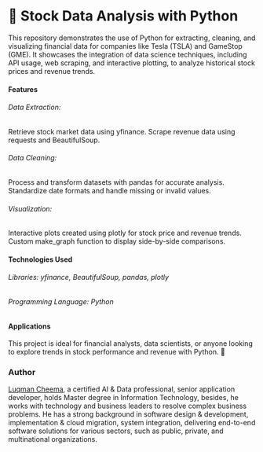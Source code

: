 # 🚀 Stock Data Analysis with Python

This repository demonstrates the use of Python for extracting, cleaning, and visualizing financial data for companies like Tesla (TSLA) and GameStop (GME). It showcases the integration of data science techniques, including API usage, web scraping, and interactive plotting, to analyze historical stock prices and revenue trends.

#### Features

###### Data Extraction:

Retrieve stock market data using yfinance.
Scrape revenue data using requests and BeautifulSoup.

###### Data Cleaning:

Process and transform datasets with pandas for accurate analysis.
Standardize date formats and handle missing or invalid values.

###### Visualization:

Interactive plots created using plotly for stock price and revenue trends.
Custom make_graph function to display side-by-side comparisons.

#### Technologies Used

###### Libraries: yfinance, BeautifulSoup, pandas, plotly

###### Programming Language: Python

#### Applications

This project is ideal for financial analysts, data scientists, or anyone looking to explore trends in stock performance and revenue with Python. 🚀

### Author

<a href="https://www.linkedin.com/in/luqman-cheema/" target="_blank">Luqman Cheema</a>, a certified AI & Data professional, senior application developer, holds Master degree in Information Technology, besides, he works with technology and business leaders to resolve complex business problems. He has a strong background in software design & development, implementation & cloud migration, system integration, delivering end-to-end software solutions for various sectors, such as public, private, and multinational organizations.
